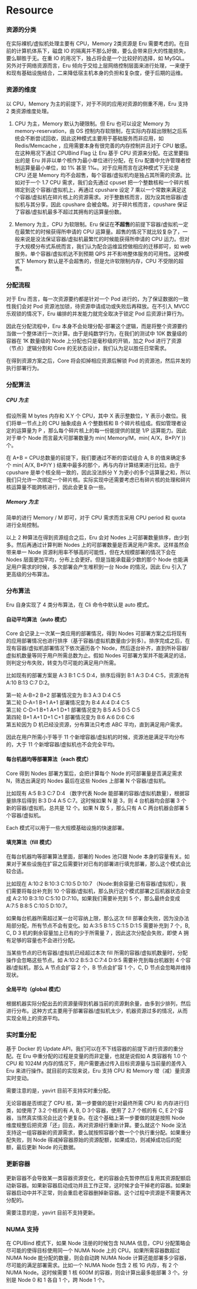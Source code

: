 # Resource

### 资源的分类

在实际裸机/虚拟机处理主要有 CPU，Memory 2类资源是 Eru 需要考虑的。在目前的计算机体系下，磁盘 IO 的隔离并不那么好做，要么会带来巨大的性能损失，要么聊胜于无。在重 IO 的用况下，独占将会是一个比较好的选择，如 MySQL。另外对于网络资源而言，Eru 倾向于交给上层网络控制层面来进行处理，一来便于和现有基础设施结合，二来降低宿主机本身的负担和复杂度，便于后期的运维。

### 资源的维度

以 CPU，Memory 为主的前提下，对于不同的应用对资源的侧重不用，Eru 支持 2 类资源维度处理。

1. CPU 为主，Memory 默认为硬限制。但 Eru 也可以设定 Memory 为 memory-reservation，由 OS 控制内存软限制，在实际内存超出限制之后系统会不断尝试回收，因此这种模式主要用于基础服务而非应用，如 Redis/Memcache ，应用需要本身有很完善的内存控制并且对于 CPU 敏感。在这种用况下通过 CPUBind Flag 让 Eru 基于 CPU 资源来分配。在这里要指出的是 Eru 并非以单个核作为最小单位进行分配，在 Eru 配置中允许管理者控制运算量最小单位，如 1% 甚至 1‰。对于应用而言在这种模式下无论是 CPU 还是 Memory 均不会超售，每个容器/虚拟机均是独占其所需的资源。比如对于一个 1.7 CPU 需求，我们会先通过 cpuset 把一个整数核和一个碎片核绑定到这个容器/虚拟机上，再通过 cpushare 设定 7 乘以一个常数来满足这个容器/虚拟机在碎片核上的资源需求。对于整数核而言，因为没其他容器/虚拟机与其分享，因此 cpushare 会被会略。对于碎片核而言，cpushare 保证了容器/虚拟机最多不超过其拥有的运算量份数。

2. Memory 为主，CPU 为软限制。Eru 保证在**不超售**的前提下容器/虚拟机一定在最繁忙的时候获得所申请的 CPU 运算量。超售的情况下就比较复杂了，一般来说是没法保证容器/虚拟机最繁忙的时候能获得所申请的 CPU 运力。但对于大规模分布式系统而言，我们认为配合运维监控做相应的迁移即可，如 web 服务。单个容器/虚拟机达不到预期 QPS 并不影响整体服务的可用性。这种模式下 Memory 默认是不会超售的，但是允许软限制内存，CPU 不受限的超售。

### 分配流程

对于 Eru 而言，每一次资源要约都是针对一个 Pod 进行的，为了保证数据的一致性我们会对 Pod 资源池加锁，待资源申请成功或失败后再释放。在不引入 MVCC 乐观锁的情况下，Eru 编排的并发能力就完全取决于锁定 Pod 后资源计算行为。

因此在分配流程中，Eru 本身不会处理分配-部署这个逻辑，而是将整个资源要约当做一个整体进行一次计算。由于是纯数学行为，在我们的测试中 10K 数量级的容器在 1K 数量级的 Node 上分配也只是毫秒级的开销，加之 Pod 进行了资源（节点）逻辑分割和 Core 的无状态设计，我们认为足以胜任日常需求。

在得到资源方案之后，Core 将会扣掉相应资源后解锁 Pod 的资源池，然后并发的执行部署行为。

### 分配算法

##### CPU 为主

假设所需 M bytes 内存和 X.Y 个 CPU，其中 X 表示整数位，Y 表示小数位。我们将单一节点上的 CPU 抽象成由 A 个整数核和 B 个碎片核组成。假如管理者设定的运算量为 P ，那么每个碎片核上的每一份能提供的就是 1/P 运算能力。因此对于单个 Node 而言最大可部署数量为 min( Memory/M，min( A/X，B*P/Y )) 个。

在 A+B = CPU总数量的前提下，我们要通过不断的尝试组合 A, B 的值来确定多个 min( A/X, B*P/Y ) 结果中最多的那个，再与内存计算结果进行比较。由于 cpushare 是单个核全局一致的，因此没法拆分 Y 为更小的多个运算量之和，所以我们只允许一次绑定一个碎片核。实际实现中还需要考虑已有碎片核的处理和碎片核运算量不能跨核进行，因此会更复杂一些。

##### Memory 为主

简单的进行 Memory / M 即可，对于 CPU 需求而言采用 CPU period 和 quota 进行全局控制。

以上 2 种算法在得到资源组合之后，Eru 会对 Nodes 上可部署数量排序，由少到多。然后再通过计算判断 Nodes 上的可部署数量是否满足用户需求。这样虽然会带来单一 Node 资源利用率不够高的可能性，但在大规模部署的情况下会在 Nodes 层面更加平均，分布上会更好。但是当能承载最少数的那个 Node 也能满足用户需求的时候，多次部署会产生堆积到一台 Node 的情况，因此 Eru 引入了更高级的分布算法。

### 分布算法

Eru 自身实现了 4 类分布算法，在 Cli 命令中默认是 auto 模式。

#### 自动平均算法（auto 模式）

Core 会记录上一次某一类应用的部署情况，得到 Nodes 可部署方案之后将现有的应用部署情况也进行排序（基于容器/虚拟机数量由少到多）。排序完成之后，在现有容器/虚拟机部署情况下依次遍历各个 Node，然后逐台补齐，直到所补容器/虚拟机数量等同于用户所需总数为止。假如 Nodes 可部署方案并不能满足的话，则判定分布失败，转变为尽可能的满足用户所需。

比如现有的部署方案是 A:3 B:1 C:5 D:4，排序后得到 B:1 A:3 D:4 C:5，资源池有 A:10 B:13 C:7 D:2。

第一轮 A-B=2 B+2 部署情况变为 B:3 A:3 D:4 C:5    
第二轮 D-A=1 B+1 A+1 部署情况变为 B:4 A:4 D:4 C:5    
第三轮 C-D=1 B+1 A+1 D+1 部署情况变为 B:5 A:5 D:5 C:5    
第四轮 B+1 A+1 D+1 C+1 部署情况变为 B:6 A:6 D:6 C:6    
第五轮因为 D 机已经没资源，分布算法只考虑 ABC 平均，直到满足用户需求。

因此在用户所需小于等于 11 个新增容器/虚拟机的时候，资源池是满足平均分布的，大于 11 个新增容器/虚拟机也不会完全平均。

#### 每台机器均等部署算法（each 模式）

Core 得到 Nodes 部署方案后，会把计算每个 Node 的可部署量是否满足需求 N，筛选出满足的 Nodes 最后在这些 Nodes 上部署 N 个容器/虚拟机。

比如现有 A:5 B:3 C:7 D:4 （数字代表 Node 能部署的容器/虚拟机数量），根据容量排序后得到 B:3 D:4 A:5 C:7。这时候如果 N 是 3，则 4 台机器均会部署 3 个新的容器/虚拟机，总共是 12 个。如果 N 取 5 ，那么只有 A C 两台机器会部署 5 个容器/虚拟机。

Each 模式可以用于一些大规模基础设施的快速部署。

#### 填充算法（fill 模式）

在每台机器均等部署算法里面，部署的 Nodes 池只跟 Node 本身的容量有关。如果对于某些设施在扩容之后需要针对已有的部署进行填充部署，那么这个模式会比较合适。

比如现在 A:10:2 B:10:3 C:10:5 D:10:7 （Node:剩余容量:已有容器/虚拟机），我们需要将每台补充到 10 个容器/虚拟机，那么执行这个模式部署之后机器状态会变成 A:2:10 B:3:10 C:5:10 D:7:10。如果我们需要补充到 5 个，那么最终会变成 A:7:5 B:8:5 C:10:5 D:10:7。

如果每台机器所需超过某一台可容纳上限，那么这次 fill 部署会失败，因为没办法局部分配，所有节点不会有变化。如 A:3:5 B:1:5 C:1:5 D:1:5 需要补充到 7 个，B, C, D 3 机的剩余容量加上已有的少于所需量 7 ，因此这次分配会失败，即使 A 拥有足够的容量也不会进行分配。

当某些节点的已有容器/虚拟机已经超过本次 fill 所需的容器/虚拟机数量时，分配操作会忽略这些节点。如 A:10:2 B:5:3 C:7:4 D:9:5 需要补充到每台机器到 4 个容器/虚拟机，那么 A 节点会扩容 2 个，B 节点会扩容 1 个，C, D 节点会忽略并维持现状。

#### 全局平均（global 模式）

根据机器实际分配出去的资源量得到机器当前的资源剩余量，由多到少排列，然后进行分布。这种方式主要用于部署容器/虚拟机太少，机器资源过多的情况，从而实现全局上的资源平均。

### 实时重分配

基于 Docker 的 Update API，我们可以在不下线容器的前提下进行资源的重分配。在 Eru 中重分配的过程是变量的而非定量，也就是说假如 A 类容器有 1.0 个 CPU 和 1024M 内存的情况下，用户需要通过传入目标资源量与当前量的差传入 Eru 来进行操作。就目前的实现来说，Eru 支持 CPU 和 Memory 增（减）量资源实时变动。

需要注意的是，yavirt 目前不支持实时重分配。

无论容器是否绑定了 CPU 核，第一步要做的是针对最终所需 CPU 和 内存进行归类，如使用了 3.2 个核的有 A, B, D 3个容器，使用了 2.7 个核的有 C, E 2个容器，当然真实情况会比这个更复杂。在这个基础上第一步要做的就是按照 Node 维度规整后把资源「还」回去，再对资源经行重新计算。要么就这个 Node 没法支持这一组容器新的资源需求，要么就按照容器个数一个个执行重分配。如果重分配失败，则 Node 得减掉容器原始的资源配额，如果成功，则减掉成功后的配额，最后更新 Node 的元数据。

### 更新容器

更新容器不会导致某一类容器资源变化，老的容器会先暂停然后复用其资源配额启动新容器。如果新容器启动成功并且工作正常，这时候才会干掉老的容器。如果新容器启动中并不正常，则会重启老容器删掉新容器。这个过程中资源是不需要再次分配的。

需要注意的是，yavirt 目前不支持更新。

### NUMA 支持

在 CPUBind 模式下，如果 Node 注册的时候包含 NUMA 信息，CPU 分配策略会尽可能的使得目标使用同一个 NUMA Node 上的 CPU。如果所需容器数超过 NUMA Node 能分配的数量，则会自动跨 NUMA Node 计算还能部署多少容器，尽可能的满足部署需求。比如一个 NUMA Node 包含 2 核 1G 内存，有 2 个 NUMA Node。这时候需要 1 核 600M 的容器，则会计算出最多能部署 3 个。分别是 Node 0 和 1 各自 1 个，跨 Node 1 个。